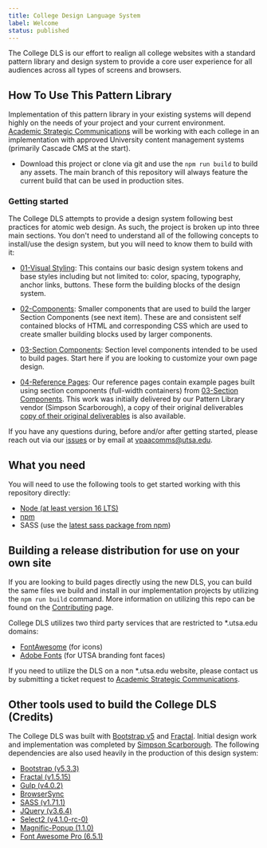 ```yaml
---
title: College Design Language System
label: Welcome
status: published
---
```


The College DLS is our effort to realign all college websites with a standard pattern library and design system to provide a core user experience for all audiences across all types of screens and browsers. 

## How To Use This Pattern Library

Implementation of this pattern library in your existing systems will depend highly on the needs of your project and your current environment.  [Academic Strategic Communications](https://provost.utsa.edu/communications) will be working with each college in an implementation with approved University content management systems (primarily Cascade CMS at the start).

- Download this project or clone via git and use the ```npm run build``` to build any assets.  The main branch of this repository will always feature the current build that can be used in production sites.

### Getting started

The College DLS attempts to provide a design system following best practices for atomic web design.  As such, the project is broken up into three main sections.  You don't need to understand all of the following concepts to install/use the design system, but you will need to know them to build with it:

- [01-Visual Styling](/college-dls/components/detail/color.html):  This contains our basic design system tokens and base styles including but not limited to: color, spacing, typography, anchor links, buttons.  These form the building blocks of the design system.

- [02-Components](/college-dls/components/detail/form--default.html):  Smaller components that are used to build the larger Section Components (see next item).  These are and consistent self contained blocks of HTML and corresponding CSS which are used to create smaller building blocks used by larger components.

- [03-Section Components](/college-dls/components/detail/accordion.html): Section level components intended to be used to build pages.  Start here if you are looking to customize your own page design.

- [04-Reference Pages](/college-dls/components/detail/college-home-page.html): Our reference pages contain example pages built using section components (full-width containers) from [03-Section Components](/college-dls/components/detail/accordion.html).  This work was initially delivered by our Pattern Library vendor (Simpson Scarborough), a copy of their original deliverables [copy of their original deliverables](/college-dls/college-dls/reference/toc.html) is also available.

If you have any questions during, before and/or after getting started, please reach out via our [issues](https://github.com/utsa-asc/college-dls/issues) or by email at [vpaacomms@utsa.edu](mailto:vpaacomms@utsa.edu?subject=College+DLS+Support).

## What you need

You will need to use the following tools to get started working with this repository directly:

- [Node (at least version 16 LTS)](https://nodejs.org/en/)
- [npm](https://www.npmjs.com)
- SASS (use the [latest sass package from npm](https://www.npmjs.com/package/sass))

## Building a release distribution for use on your own site

If you are looking to build pages directly using the new DLS, you can build the same files we build and install in our implementation projects by utilizing the ```npm run build``` command.  More information on utilizing this repo can be found on the [Contributing](/college-dls/docs/contributing.html) page.

College DLS utilizes two third party services that are restricted to *.utsa.edu domains:

- [FontAwesome](https://fontawesome.com) (for icons)
- [Adobe Fonts](https://fonts.adobe.com) (for UTSA branding font faces)

If you need to utilize the DLS on a non *.utsa.edu website, please contact us by submitting a ticket request to [Academic Strategic Communications](https://provost.utsa.edu/communications).

## Other tools used to build the College DLS (Credits)

The College DLS was built with [Bootstrap v5](https://getbootstrap.com) and [Fractal](https://fractal.build).  Initial design work and implementation was completed by [Simpson Scarborough](https://www.simpsonscarborough.com).  The following dependencies are also used heavily in the production of this design system:

* [Bootstrap (v5.3.3)](https://getbootstrap.com/docs/5.1/getting-started/introduction/)
* [Fractal (v1.5.15)](https://fractal.build)
* [Gulp (v4.0.2)](https://gulpjs.com)
* [BrowserSync](https://browsersync.io)
* [SASS (v1.71.1)](https://www.npmjs.com/package/sass)
* [JQuery (v3.6.4)](https://jquery.com)
* [Select2 (v4.1.0-rc-0)](https://github.com/select2/select2)
* [Magnific-Popup (1.1.0)](https://github.com/dimsemenov/Magnific-Popup)
* [Font Awesome Pro (6.5.1)](https://fontawesome.com)
